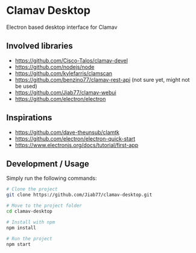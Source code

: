 # Clamav Desktop

Electron based desktop interface for Clamav

## Involved libraries

* https://github.com/Cisco-Talos/clamav-devel
* https://github.com/nodejs/node
* https://github.com/kylefarris/clamscan
* https://github.com/benzino77/clamav-rest-api (not sure yet, might not be used)
* https://github.com/Jiab77/clamav-webui
* https://github.com/electron/electron


## Inspirations

* https://github.com/dave-theunsub/clamtk
* https://github.com/electron/electron-quick-start
* https://www.electronjs.org/docs/tutorial/first-app

## Development / Usage

Simply run the following commands:

```bash
# Clone the project
git clone https://github.com/Jiab77/clamav-desktop.git

# Move to the project folder
cd clamav-desktop

# Install with npm
npm install

# Run the project
npm start
```
